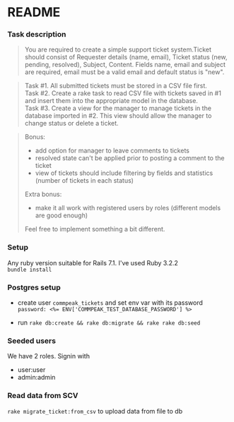 # README

### Task description

> You are required to create a simple support ticket system.Ticket should consist of Requester details (name, email), Ticket status (new, pending, resolved), Subject, Content.
Fields name, email and subject are required, email must be a valid email and default status is "new".

> Task #1. All submitted tickets must be stored in a CSV file first.  
> Task #2. Create a rake task to read CSV file with tickets saved in #1 and insert them into the appropriate model in the database.  
> Task #3. Create a view for the manager to manage tickets in the database imported in #2. This view should allow the manager to change status or delete a ticket.  

> Bonus:
> - add option for manager to leave comments to tickets
> - resolved state can't be applied prior to posting a comment to the ticket
> - view of tickets should include filtering by fields and statistics (number of tickets in each status)  
> 
> Extra bonus:
>- make it all work with registered users by roles (different models are good enough)   
>
>Feel free to implement something a bit different.

### Setup
Any ruby version suitable for Rails 7.1. I've used Ruby 3.2.2  
`bundle install`

### Postgres setup
- create user `commpeak_tickets`
and set env var with its password   
`password: <%= ENV['COMMPEAK_TEST_DATABASE_PASSWORD'] %>`  

- run
`rake db:create && rake db:migrate && rake rake db:seed`    

### Seeded users
We have 2 roles. Signin with 
- user:user
- admin:admin
### Read data from SCV  

`rake migrate_ticket:from_csv` to upload data from file to db  


  
